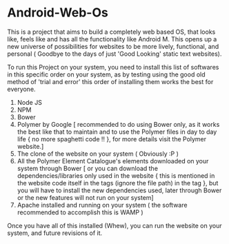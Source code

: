 # Android-Web-Os
This is a project that aims to build a completely web based OS, that
looks like, feels like and has all the functionality like Android M.
This opens up a new universe of possibilities for websites to be more
lively, functional, and personal ( Goodbye to the days of just 'Good
Looking' static text websites).

To run this Project on your system, you need to install this list of
softwares in this specific order on your system, as by testing using the
good old method of 'trial and error' this order of installing them works
the best for everyone.
1) Node JS
2) NPM
3) Bower
4) Polymer by Google [ recommended to do using Bower only, as it works
the best like that to maintain and to use the Polymer files in day to
day life { no more spaghetti code !! }, for more details visit the
Polymer website.]
5) The clone of the website on your system ( Obviously :P )
6) All the Polymer Element Catalogue's elements downloaded on your
system through Bower [ or you can download the dependencies/libraries
only used in the website { this is mentioned in the website code itself
in the <link></link> tags (ignore the file path) in the <head></head>
tag }, but you will have to install the new dependencies used, later
through Bower or the new features will not run on your system]
7) Apache installed and running on your system ( the software
recommended to accomplish this is WAMP )

Once you have all of this installed (Whew), you can run the website on
your system, and future revisions of it.
